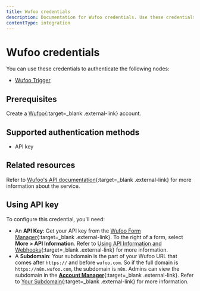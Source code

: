 ```yaml
---
title: Wufoo credentials
description: Documentation for Wufoo credentials. Use these credentials to authenticate Wufoo in n8n, a workflow automation platform.
contentType: integration
---
```


# Wufoo credentials

You can use these credentials to authenticate the following nodes:

- [Wufoo Trigger](/integrations/builtin/trigger-nodes/n8n-nodes-base.wufootrigger/)

## Prerequisites

Create a [Wufoo](https://wufoo.com){:target=_blank .external-link} account.

## Supported authentication methods

- API key

## Related resources

Refer to [Wufoo's API documentation](https://wufoo.github.io/docs/){:target=_blank .external-link} for more information about the service.

## Using API key

To configure this credential, you'll need:

- An **API Key**: Get your API key from the [Wufoo Form Manager](https://app.wufoo.com/#/form-manager){:target=_blank .external-link}. To the right of a form, select **More > API Information**. Refer to [Using API Information and Webhooks](https://help.surveymonkey.com/en/wufoo/integrations/wufoo-api/){:target=_blank .external-link} for more information.
- A **Subdomain**: Your subdomain is the part of your Wufoo URL that comes after `https://` and before `wufoo.com`. So if the full domain is `https://n8n.wufoo.com`, the subdomain is `n8n`. Admins can view the subdomain in the [**Account Manager**](https://help.surveymonkey.com/en/wufoo/account-manager){:target=_blank .external-link}. Refer to [Your Subdomain](https://help.surveymonkey.com/en/wufoo/account/your-subdomain/){:target=_blank .external-link} for more information.

